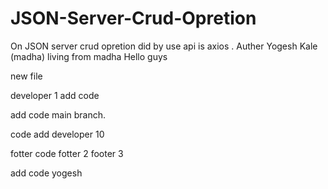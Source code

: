 # JSON-Server-Crud-Opretion
On JSON server crud opretion did by use api is axios .
Auther Yogesh Kale (madha)
  living from madha
  Hello guys

  new file

  developer 1 add code

  add code main branch.

  code add developer 10


fotter code 
fotter 2 footer 3

add code yogesh

